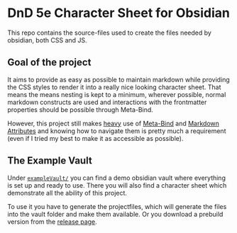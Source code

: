 # DnD 5e Character Sheet for Obsidian

This repo contains the source-files used to create the files needed by obsidian, both CSS and JS.


## Goal of the project

It aims to provide as easy as possible to maintain markdown while providing the
CSS styles to render it into a really nice looking character sheet.
That means the means nesting is kept to a minimum,
wherever possible, normal markdown constructs are used and
interactions with the frontmatter properties should be possible through Meta-Bind.

However, this project still makes <ins>heavy</ins> use of [Meta-Bind](https://github.com/mProjectsCode/obsidian-meta-bind-plugin)
and [Markdown Attributes](https://github.com/javalent/markdown-attributes)
and knowing how to navigate them is pretty much a requirement
(even if I tried my best to make it as accessible as possible).

## The Example Vault

Under [`exampleVault/`](exampleVault/) you can find a demo obsidian vault where everything is set up and ready to use.
There you will also find a character sheet which demonstrate all the ability of this project.

To use it you have to generate the projectfiles, which will generate the files into the vault folder
and make them available. Or you download a prebuild version from the [release page](https://github.com/Cube707/obsidian-dnd5e-character-sheet/releases).
